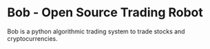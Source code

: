 # Bob - Open Source Trading Robot
Bob is a python algorithmic trading system to trade stocks and cryptocurrencies.
